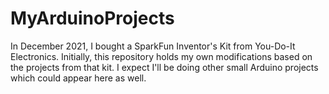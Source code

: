 # MyArduinoProjects

In December 2021, I bought a SparkFun Inventor's Kit from
You-Do-It Electronics.  Initially, this repository holds my own
modifications based on the projects from that kit.  I expect I'll
be doing other small Arduino projects which could appear here as
well.
